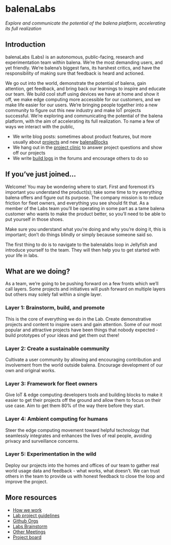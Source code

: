 # balenaLabs

_Explore and communicate the potential of the balena platform, accelerating its full realization_

## Introduction

balenaLabs (Labs) is an autonomous, public-facing, research and experimentation team within balena. We’re the most demanding users, and yet friendly. We’re balena’s biggest fans, its harshest critics, and have the responsibility of making sure that feedback is heard and actioned.

We go out into the world, demonstrate the potential of balena, gain attention, get feedback, and bring back our learnings to inspire and educate our team. We build cool stuff using devices we have at home and show it off, we make edge computing more accessible for our customers, and we make life easier for our users. We’re bringing people together into a new community to figure out this new industry and make IoT projects successful. We’re exploring and communicating the potential of the balena platform, with the aim of accelerating its full realization. To name a few of ways we interact with the public,

- We write blog posts: sometimes about product features, but more usually about [projects](https://www.balena.io/blog/show-tell-a-steampunk-desktop-background-radiation-monitor/) and new [balenaBlocks](https://www.balena.io/blog/how-to-make-your-own-balenablocks-simple-drop-in-edge-app-functionality/)
- We hang out in the [project clinic](https://www.youtube.com/watch?v=x-4ZuCa8Y-Y) to answer project questions and show off our projects
- We write [build logs](https://forums.balena.io/t/bluetooth-low-energy-ble-locating-using-ml/343865) in the forums and encourage others to do so

## If you’ve just joined…

Welcome! You may be wondering where to start. First and foremost it’s important you understand the product(s); take some time to try everything balena offers and figure out its purpose. The company mission is to reduce friction for fleet owners, and everything you see should fit that. As a member of the Labs team you’ll be operating in some part as a tame balena customer who wants to make the product better, so you’ll need to be able to put yourself in those shoes.

Make sure you understand what you’re doing and why you’re doing it, this is important; don’t do things blindly or simply because someone said so.

The first thing to do is to navigate to the balenalabs loop in Jellyfish and introduce yourself to the team. They will then help you to get started with your life in labs.

## What are we doing?

As a team, we’re going to be pushing forward on a few fronts which we’ll call layers. Some projects and initiatives will push forward on multiple layers but others may solely fall within a single layer.

### Layer 1: Brainstorm, build, and promote

This is the core of everything we do in the Lab. Create demonstrative projects and content to inspire users and gain attention. Some of our most popular and attractive projects have been things that nobody expected - build prototypes of your ideas and get them out there!

### Layer 2: Create a sustainable community

Cultivate a user community by allowing and encouraging contribution and involvement from the world outside balena. Encourage development of our own and original works.

### Layer 3: Framework for fleet owners

Give IoT & edge computing developers tools and building blocks to make it easier to get their projects off the ground and allow them to focus on their use case. Aim to get them  80% of the way there before they start.

### Layer 4: Ambient computing for humans

Steer the edge computing movement toward helpful technology that seamlessly integrates and enhances the lives of real people, avoiding privacy and surveillance concerns.

### Layer 5: Experimentation in the wild

Deploy our projects into the homes and offices of our team to gather real world usage data and feedback - what works, what doesn’t. We can trust others in the team to provide us with honest feedback to close the loop and improve the project.

## More resources

- [How we work](./how-we-work.md)
- [Lab project guidelines](./project-guidelines.md)
- [Github Orgs](./github-orgs.md)
- [Labs Brainstorm](../how-we-work/contracts-glossary/brainstorm-calls.md#balenalabs-brainstorm---productarch-combined)
- [Other Meetings](./other-meetings.md)
- [Project board](./project-board.md)
